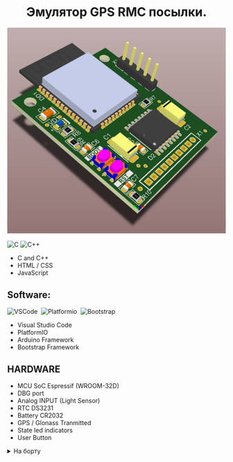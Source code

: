 <div id="body" align="center">
 <h1> Эмулятор GPS RMC посылки. </h1>
 
![table](https://github.com/EmbedDevIOT/GPS_RMC_EMU/blob/main/doc/pcb_images.jpg)

</div>

<p align="left">
  <img src="https://raw.githubusercontent.com/danielcranney/readme-generator/main/public/icons/skills/c-colored.svg" width="36" height="36" alt="C" />
  <img src="https://raw.githubusercontent.com/danielcranney/readme-generator/main/public/icons/skills/cplusplus-colored.svg" width="36" height="36" alt="C++" />
</p>

<!-- ## Used Languages  -->
* C and C++
* HTML / CSS
* JavaScript  

## Software:
<img src="https://github.com/EmbedDevIOT/devicon/blob/master/icons/vscode/vscode-original-wordmark.svg" title="VSCode" alt="VSCode" width="40" height="40"/>&nbsp;
<img src="https://github.com/EmbedDevIOT/devicon/blob/master/icons/vscode/vscode-original-wordmark.svg" title="Platformio" alt="Platformio" width="40" height="40"/>&nbsp;
<img src="https://github.com/EmbedDevIOT/GPS_RMC_EMU/blob/main/doc/PlatformIO.svg)" title="Bootstrap" alt="Bootstrap" width="40" height="40"/>&nbsp;


* Visual Studio Code
* PlatformIO
* Arduino Framework
* Bootstrap Framework

## HARDWARE
- MCU SoC Espressif (WROOM-32D)
- DBG port
- Analog INPUT (Light Sensor)
- RTC DS3231
- Battery CR2032
- GPS / Glonass Tranmitted
- State led indicators
- User Button
  
<details>
<summary>На борту</summary>
  
  1. Wi-Fi
  2. HTTP - Server
  3. OTA - UPDATE
  4. RS-282
  </details>
